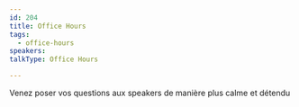 ```yaml
---
id: 204
title: Office Hours
tags:
  - office-hours
speakers:
talkType: Office Hours

---
```


Venez poser vos questions aux speakers de manière plus calme et détendu
